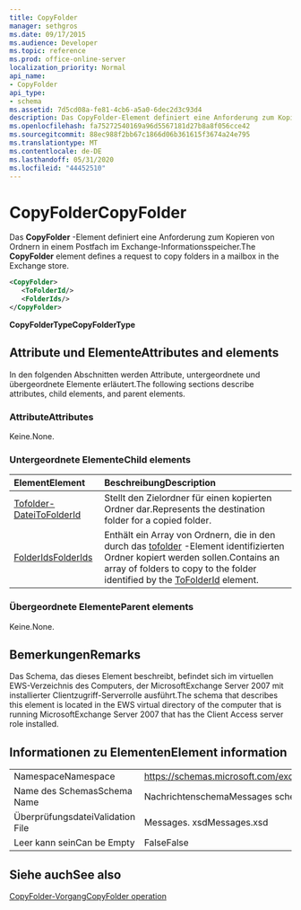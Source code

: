 ```yaml
---
title: CopyFolder
manager: sethgros
ms.date: 09/17/2015
ms.audience: Developer
ms.topic: reference
ms.prod: office-online-server
localization_priority: Normal
api_name:
- CopyFolder
api_type:
- schema
ms.assetid: 7d5cd08a-fe81-4cb6-a5a0-6dec2d3c93d4
description: Das CopyFolder-Element definiert eine Anforderung zum Kopieren von Ordnern in einem Postfach im Exchange-Informationsspeicher.
ms.openlocfilehash: fa75272540169a96d5567181d27b8a8f056cce42
ms.sourcegitcommit: 88ec988f2bb67c1866d06b361615f3674a24e795
ms.translationtype: MT
ms.contentlocale: de-DE
ms.lasthandoff: 05/31/2020
ms.locfileid: "44452510"
---
```

# <a name="copyfolder"></a><span data-ttu-id="3a0a1-103">CopyFolder</span><span class="sxs-lookup"><span data-stu-id="3a0a1-103">CopyFolder</span></span>

<span data-ttu-id="3a0a1-104">Das **CopyFolder** -Element definiert eine Anforderung zum Kopieren von Ordnern in einem Postfach im Exchange-Informationsspeicher.</span><span class="sxs-lookup"><span data-stu-id="3a0a1-104">The **CopyFolder** element defines a request to copy folders in a mailbox in the Exchange store.</span></span> 
  
```xml
<CopyFolder>
   <ToFolderId/>
   <FolderIds/>
</CopyFolder>
```

 <span data-ttu-id="3a0a1-105">**CopyFolderType**</span><span class="sxs-lookup"><span data-stu-id="3a0a1-105">**CopyFolderType**</span></span>
## <a name="attributes-and-elements"></a><span data-ttu-id="3a0a1-106">Attribute und Elemente</span><span class="sxs-lookup"><span data-stu-id="3a0a1-106">Attributes and elements</span></span>

<span data-ttu-id="3a0a1-107">In den folgenden Abschnitten werden Attribute, untergeordnete und übergeordnete Elemente erläutert.</span><span class="sxs-lookup"><span data-stu-id="3a0a1-107">The following sections describe attributes, child elements, and parent elements.</span></span>
  
### <a name="attributes"></a><span data-ttu-id="3a0a1-108">Attribute</span><span class="sxs-lookup"><span data-stu-id="3a0a1-108">Attributes</span></span>

<span data-ttu-id="3a0a1-109">Keine.</span><span class="sxs-lookup"><span data-stu-id="3a0a1-109">None.</span></span>
  
### <a name="child-elements"></a><span data-ttu-id="3a0a1-110">Untergeordnete Elemente</span><span class="sxs-lookup"><span data-stu-id="3a0a1-110">Child elements</span></span>

|<span data-ttu-id="3a0a1-111">**Element**</span><span class="sxs-lookup"><span data-stu-id="3a0a1-111">**Element**</span></span>|<span data-ttu-id="3a0a1-112">**Beschreibung**</span><span class="sxs-lookup"><span data-stu-id="3a0a1-112">**Description**</span></span>|
|:-----|:-----|
|[<span data-ttu-id="3a0a1-113">Tofolder-Datei</span><span class="sxs-lookup"><span data-stu-id="3a0a1-113">ToFolderId</span></span>](tofolderid.md) <br/> |<span data-ttu-id="3a0a1-114">Stellt den Zielordner für einen kopierten Ordner dar.</span><span class="sxs-lookup"><span data-stu-id="3a0a1-114">Represents the destination folder for a copied folder.</span></span>  <br/> |
|[<span data-ttu-id="3a0a1-115">FolderIds</span><span class="sxs-lookup"><span data-stu-id="3a0a1-115">FolderIds</span></span>](folderids.md) <br/> |<span data-ttu-id="3a0a1-116">Enthält ein Array von Ordnern, die in den durch das [tofolder](tofolderid.md) -Element identifizierten Ordner kopiert werden sollen.</span><span class="sxs-lookup"><span data-stu-id="3a0a1-116">Contains an array of folders to copy to the folder identified by the [ToFolderId](tofolderid.md) element.</span></span>  <br/> |
   
### <a name="parent-elements"></a><span data-ttu-id="3a0a1-117">Übergeordnete Elemente</span><span class="sxs-lookup"><span data-stu-id="3a0a1-117">Parent elements</span></span>

<span data-ttu-id="3a0a1-118">Keine.</span><span class="sxs-lookup"><span data-stu-id="3a0a1-118">None.</span></span>
  
## <a name="remarks"></a><span data-ttu-id="3a0a1-119">Bemerkungen</span><span class="sxs-lookup"><span data-stu-id="3a0a1-119">Remarks</span></span>

<span data-ttu-id="3a0a1-120">Das Schema, das dieses Element beschreibt, befindet sich im virtuellen EWS-Verzeichnis des Computers, der MicrosoftExchange Server 2007 mit installierter Clientzugriff-Serverrolle ausführt.</span><span class="sxs-lookup"><span data-stu-id="3a0a1-120">The schema that describes this element is located in the EWS virtual directory of the computer that is running MicrosoftExchange Server 2007 that has the Client Access server role installed.</span></span>
  
## <a name="element-information"></a><span data-ttu-id="3a0a1-121">Informationen zu Elementen</span><span class="sxs-lookup"><span data-stu-id="3a0a1-121">Element information</span></span>

|||
|:-----|:-----|
|<span data-ttu-id="3a0a1-122">Namespace</span><span class="sxs-lookup"><span data-stu-id="3a0a1-122">Namespace</span></span>  <br/> |https://schemas.microsoft.com/exchange/services/2006/messages  <br/> |
|<span data-ttu-id="3a0a1-123">Name des Schemas</span><span class="sxs-lookup"><span data-stu-id="3a0a1-123">Schema Name</span></span>  <br/> |<span data-ttu-id="3a0a1-124">Nachrichtenschema</span><span class="sxs-lookup"><span data-stu-id="3a0a1-124">Messages schema</span></span>  <br/> |
|<span data-ttu-id="3a0a1-125">Überprüfungsdatei</span><span class="sxs-lookup"><span data-stu-id="3a0a1-125">Validation File</span></span>  <br/> |<span data-ttu-id="3a0a1-126">Messages. xsd</span><span class="sxs-lookup"><span data-stu-id="3a0a1-126">Messages.xsd</span></span>  <br/> |
|<span data-ttu-id="3a0a1-127">Leer kann sein</span><span class="sxs-lookup"><span data-stu-id="3a0a1-127">Can be Empty</span></span>  <br/> |<span data-ttu-id="3a0a1-128">False</span><span class="sxs-lookup"><span data-stu-id="3a0a1-128">False</span></span>  <br/> |
   
## <a name="see-also"></a><span data-ttu-id="3a0a1-129">Siehe auch</span><span class="sxs-lookup"><span data-stu-id="3a0a1-129">See also</span></span>



[<span data-ttu-id="3a0a1-130">CopyFolder-Vorgang</span><span class="sxs-lookup"><span data-stu-id="3a0a1-130">CopyFolder operation</span></span>](copyfolder-operation.md)

